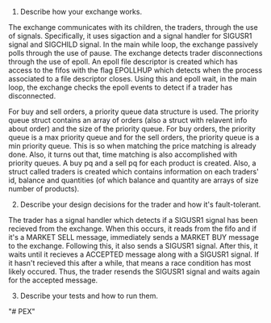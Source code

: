 1. Describe how your exchange works.

The exchange communicates with its children, the traders, through the use of signals. Specifically, it uses sigaction and a signal handler for SIGUSR1 signal and SIGCHILD signal. In the main while loop, the exchange passively polls through the use of pause. The exchange detects trader disconnections through the use of epoll. An epoll file descriptor is created which has access to the fifos with the flag EPOLLHUP which detects when the process associated to a file descriptor closes. Using this and epoll wait, in the main loop, the exchange checks the epoll events to detect if a trader has disconnected. 

For buy and sell orders, a priority queue data structure is used. The priority queue struct contains an array of orders (also a struct with relavent info about order) and the size of the priority queue. For buy orders, the priority queue is a max priority queue and for the sell orders, the priority queue is a min priority queue. This is so when matching the price matching is already done. Also, it turns out that, time matching is also accomplished with priority queues. A buy pq and a sell pq for each product is created. Also, a struct called traders is created which contains information on each traders' id, balance and quantities (of which balance and quantity are arrays of size number of products).


2. Describe your design decisions for the trader and how it's fault-tolerant.

The trader has a signal handler which detects if a SIGUSR1 signal has been recieved from the exchange. When this occurs, it reads from the fifo and if it's a MARKET SELL message, immediately sends a MARKET BUY message to the exchange. Following this, it also sends a SIGUSR1 signal. After this, it waits until it recieves a ACCEPTED message along with a SIGUSR1 signal. If it hasn't recieved this after a while, that means a race condition has most likely occured. Thus, the trader resends the SIGUSR1 signal and waits again for the accepted message.



3. Describe your tests and how to run them.

"# PEX" 
